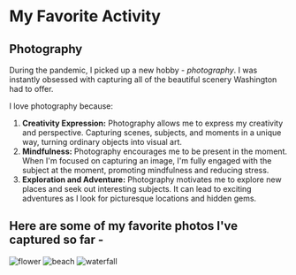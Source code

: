 # My Favorite Activity

## Photography

During the pandemic, I picked up a new hobby - *photography*. I was instantly obsessed with capturing all of the beautiful scenery Washington had to offer.

I love photography because:

1. **Creativity Expression:** Photography allows me to express my creativity and perspective. Capturing scenes, subjects, and moments in a unique way, turning ordinary objects into visual art.
2. **Mindfulness:** Photography encourages me to be present in the moment. When I'm focused on capturing an image, I'm fully engaged with the subject at the moment, promoting mindfulness and reducing stress.
3. **Exploration and Adventure:** Photography motivates me to explore new places and seek out interesting subjects. It can lead to exciting adventures as I look for picturesque locations and hidden gems.

## Here are some of my favorite photos I've captured so far -

![flower](https://github.com/hollyhha/favorite/assets/142946140/02b65c98-d3f8-40f9-8132-2a79dcaef8af)
![beach](https://github.com/hollyhha/favorite/assets/142946140/1d835c3a-f110-401d-9d9b-e120e9df72e8)
![waterfall](https://github.com/hollyhha/favorite/assets/142946140/89502365-46d4-46c8-91c5-1f687ba5bcc7)
